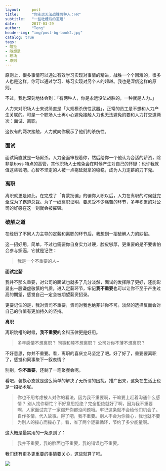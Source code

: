 ```yaml
---
layout:     post
title:      "你永远无法战胜两种人：HR"
subtitle:   "一些吐槽后的道理"
date:       2017-03-29
author:     "Teng"
header-img: "img/post-bg-book2.jpg"
catalog: true
tags:
- 瞎扯
- 随想录
- 职场
- 原则
---
```




原则上，很多事情可以通过有效学习实现对事情的精进，战胜一个个困难的，很多人也是这样，你可以通过学习、练习实现对另个人的超越。我也是深信这样的原则。

不过，我也深刻地体会到：「有两种人，你是永远没法战胜的，一种就是人力。」

人力来对职场人士来说简直是「大规模杀伤性武器」，正常的员工是不想和人力产生关联的。可是一个职场人士再小心避免接触人力也无法避免的要和人力打交道两次：面试、离职。

这仅有的两次接触，人力就向你展示了他们的杀伤性。

### 面试

面试简直就是一场厮杀。人力全面审视着你，然后给你一个他认为合适的薪资，除非是boss 特点的高管，其他职场人士难免会在时候产生对自己的怀疑：也许我就值这些钱吧。心智不坚定的人被一点拖延就拿的稳稳，成为人力定薪的刀下鬼。

### 离职

离职就更是如此。在完成了「肯蒙拐骗」的骗你入职以后，人力在离职的时候就完全成为了霸道总裁。为了一纸离职证明，要忍受不少痛苦的环节，多年积累的对公司的好感在这一刻就会被摧毁。

### 破解之道

在经历了不同人力主导的定薪和离职的环节后，我想到一招破解人力的妙招。

这一招好用，简单，不过也需要你自身实力过硬，脸皮够厚，更重要的是不要害怕会参与撕逼，它就是记住：

> 我是一个不重要的人~

**面试定薪**

我并不那么重要，对公司的面试也就多了几分淡然，面试的发挥除了更好，还能彰显出一股谦虚敬慎的气质。进入定薪环节，牢记**我不重要**也可以让你不至于产生过高的期望，感觉自己一定会被期望薪资招录。

更要记住的是，我对贵司不重要，贵司对我也绝非非你不可。淡然的选择反而会对自己的价值有更加持久的坚持。

**离职**

离职跳槽的时候，**我不重要**的金科玉律更是好用。

> 多年感情不想离职？
> 同事和睦不想离职？
> 公司对你不薄不想离职？

不好意思，你并不重要。看，离职的喜庆立马坚定了吧。好了好了，重要要离职了，感觉和同事聚下一叙衷情？

别别，**你不重要**，还剩了一笔聚餐会呢。

看吧，装换心态就是这么简单的解决了无所谓的困扰。推广出来，这条在生活上也是一招秘术呢。

> 你也不用考虑被人对你的看法，因为我不重要啊，干嘛要上赶着沟通什么感情？
> 别人找你帮忙？不好意思拒绝？完全拒绝就好了啊，因为我不重要啊，人家面试完了一家踢开你都没问题哦。牢记这条就不会给他们机会了。
> 自作多情，代入故事。得了吧，我不重要。别人不会为你操心，我也就不要为别人的操心而操心了。看，省了两个逻辑循环，节约了多少能量啊。

这大概是最实用的一条原则了：

> 我并不重要，我的脸面也不重要，我的错误也不重要。

我们还有更多更重要的事情要关心，这些就算了吧。

![](http://images.tengblog.cn/17-3-26/76403149-file_1490529185502_7877.png)
